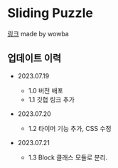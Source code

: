 # Sliding Puzzle
[링크](https://sliding-puzzle-gamma.vercel.app/)
made by wowba
## 업데이트 이력
- 2023.07.19 
  - 1.0 버전 배포
  - 1.1 깃헙 링크 추가

- 2023.07.20
  - 1.2 타이머 기능 추가, CSS 수정

- 2023.07.21
  - 1.3 Block 클래스 모듈로 분리.